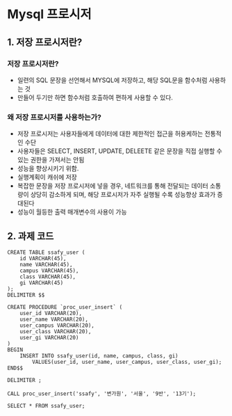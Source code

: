 # Mysql 프로시저

## 1. 저장 프로시저란?

### 저장 프로시저란?

- 일련의 SQL 문장을 선언해서 MYSQL에 저장하고, 해당 SQL문을 함수처럼 사용하는 것
- 만들어 두기만 하면 함수처럼 호출하여 편하게 사용할 수 있다.

### 왜 저장 프로시저를 사용하는가?

- 저장 프로시저는 사용자들에게 데이터에 대한 제한적인 접근을 허용케하는 전통적인 수단
- 사용자들은 SELECT, INSERT, UPDATE, DELEETE 같은 문장을 직접 실행할 수 있는 권한을 가져서는 안됨
- 성능을 향상시키기 위함.
- 실행계획이 캐쉬에 저장
- 복잡한 문장을 저장 프로시저에 넣을 경우, 네트워크를 통해 전달되는 데이터 소통량이 상당히 감소하게 되며, 해당 프로시저가 자주 실행될 수록 성능향상 효과가 증대된다
- 성능이 월등한 출력 매개변수의 사용이 가능

## 2. 과제 코드

```
CREATE TABLE ssafy_user (
    id VARCHAR(45),
    name VARCHAR(45),
    campus VARCHAR(45),
    class VARCHAR(45),
    gi VARCHAR(45)
);
DELIMITER $$

CREATE PROCEDURE `proc_user_insert` (
	user_id VARCHAR(20),
    user_name VARCHAR(20),
    user_campus VARCHAR(20),
    user_class VARCHAR(20),
    user_gi VARCHAR(20)
)
BEGIN
	INSERT INTO ssafy_user(id, name, campus, class, gi)
		VALUES(user_id, user_name, user_campus, user_class, user_gi);
END$$

DELIMITER ;

CALL proc_user_insert('ssafy', '변가원', '서울', '9반', '13기');

SELECT * FROM ssafy_user;
```
